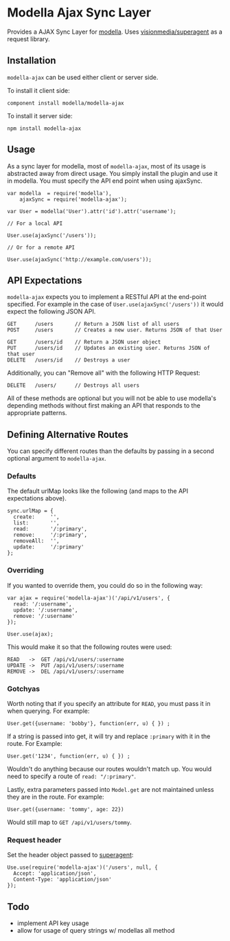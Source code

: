 # Modella Ajax Sync Layer

Provides a AJAX Sync Layer for [modella](https://github.com/modella/modella). Uses [visionmedia/superagent](https://github.com/visionmedia/superagent) as a request library.

## Installation

`modella-ajax` can be used either client or server side. 

To install it client side:

    component install modella/modella-ajax

To install it server side:

    npm install modella-ajax


## Usage

As a sync layer for modella, most of `modella-ajax`, most of its usage is abstracted away from direct usage. You simply install
the plugin and use it in modella. You must specify the API end point when using ajaxSync.

    var modella  = require('modella'),
        ajaxSync = require('modella-ajax');

    var User = modella('User').attr('id').attr('username');

    // For a local API

    User.use(ajaxSync('/users'));

    // Or for a remote API

    User.use(ajaxSync('http://example.com/users'));

## API Expectations

`modella-ajax` expects you to implement a RESTful API at the end-point specified. For example in the case of `User.use(ajaxSync('/users'))` it would expect the following JSON API.

    GET      /users       // Return a JSON list of all users
    POST     /users       // Creates a new user. Returns JSON of that User

    GET      /users/id    // Return a JSON user object
    PUT      /users/id    // Updates an existing user. Returns JSON of that user
    DELETE   /users/id    // Destroys a user

Additionally, you can "Remove all" with the following HTTP Request:

    DELETE   /users/      // Destroys all users

All of these methods are optional but you will not be able to use modella's depending methods without first making an API
that responds to the appropriate patterns.

## Defining Alternative Routes

You can specify different routes than the defaults by passing in a second
optional argument to `modella-ajax`. 

### Defaults
The default urlMap looks like the following (and maps to the API expectations above).

    sync.urlMap = {
      create:     '',
      list:       '',
      read:       '/:primary',
      remove:     '/:primary',
      removeAll:  '',
      update:     '/:primary'
    };

### Overriding

If you wanted to override them, you could do so in the following way:

    var ajax = require('modella-ajax')('/api/v1/users', {
      read: '/:username',
      update: '/:username',
      remove: '/:username'
    });
    
    User.use(ajax);

This would make it so that the following routes were used:

    READ   ->  GET /api/v1/users/:username
    UPDATE ->  PUT /api/v1/users/:username
    REMOVE ->  DEL /api/v1/users/:username

### Gotchyas

Worth noting that if you specify an attribute for `READ`, you must pass it in
when querying. For example:

    User.get({username: 'bobby'}, function(err, u) { }) ;

If a string is passed into get, it will try and replace `:primary` with it in
the route. For Example:

    User.get('1234', function(err, u) { }) ;

Wouldn't do anything because our routes wouldn't match up. You would need to
specify a route of `read: "/:primary"`.


Lastly, extra parameters passed into `Model.get` are not maintained unless
they are in the route. For example:

    User.get({username: 'tommy', age: 22})
 
 Would still map to `GET /api/v1/users/tommy`.

### Request header

Set the header object passed to
[superagent](http://visionmedia.github.io/superagent/):

    Use.use(require('modella-ajax')('/users', null, {
      Accept: 'application/json',
      Content-Type: 'application/json'
    });

## Todo

- implement API key usage
- allow for usage of query strings w/ modellas all method

